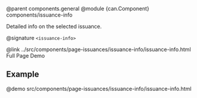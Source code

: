 @parent components.general
@module {can.Component} components/issuance-info <issuance-info>

Detailed info on the selected issuance.

@signature `<issuance-info>`


@link ../src/components/page-issuances/issuance-info/issuance-info.html Full Page Demo

## Example

@demo src/components/page-issuances/issuance-info/issuance-info.html

